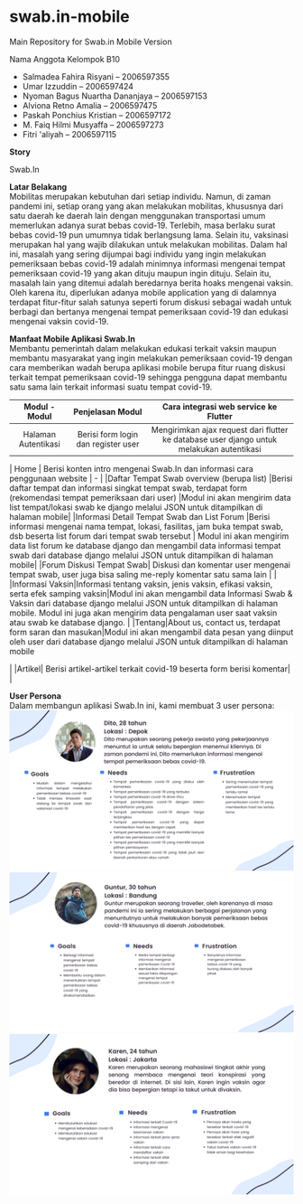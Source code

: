 # swab.in-mobile
Main Repository for Swab.in Mobile Version

Nama Anggota Kelompok B10

- Salmadea Fahira Risyani – 2006597355
-	Umar Izzuddin – 2006597424
-	Nyoman Bagus Nuartha Dananjaya – 2006597153
-	Alviona Retno Amalia – 2006597475
-	Paskah Ponchius Kristian – 2006597172
-	M. Faiq Hilmi Musyaffa – 2006597273
-	Fitri 'aliyah – 2006597115

**Story**

Swab.In

**Latar Belakang** <br>
Mobilitas merupakan kebutuhan dari setiap individu. Namun, di zaman pandemi ini, setiap orang yang akan melakukan mobilitas, khususnya dari satu daerah ke daerah lain dengan  menggunakan transportasi umum memerlukan adanya surat bebas covid-19. Terlebih, masa berlaku surat bebas covid-19 pun umumnya tidak berlangsung lama. Selain itu, vaksinasi merupakan hal yang wajib dilakukan untuk melakukan mobilitas. Dalam hal ini, masalah yang sering dijumpai bagi individu yang ingin melakukan pemeriksaan bebas covid-19 adalah minimnya informasi mengenai tempat pemeriksaan covid-19 yang akan dituju maupun ingin dituju. Selain itu, masalah lain yang ditemui adalah beredarnya berita hoaks mengenai vaksin. Oleh karena itu, diperlukan adanya mobile application yang di dalamnya terdapat fitur-fitur salah satunya seperti forum diskusi sebagai wadah untuk berbagi dan bertanya mengenai tempat pemeriksaan covid-19 dan edukasi mengenai vaksin covid-19.

**Manfaat Mobile Aplikasi Swab.In** <br>
Membantu pemerintah dalam melakukan edukasi terkait vaksin maupun membantu masyarakat yang ingin melakukan pemeriksaan covid-19 dengan cara memberikan wadah berupa aplikasi mobile berupa fitur ruang diskusi terkait tempat pemeriksaan covid-19 sehingga pengguna dapat membantu satu sama lain terkait informasi suatu tempat covid-19.

| Modul - Modul       | Penjelasan Modul | Cara integrasi web service ke Flutter |
|:---------------------:|:------------------:|:------------------:|
|Halaman Autentikasi  | Berisi form login dan register user                 |Mengirimkan ajax request dari flutter ke database user django untuk melakukan autentikasi

|
Home         | Berisi konten intro mengenai Swab.In dan informasi cara penggunaan website                                                     | - |
|Daftar Tempat Swab overview (berupa list) |Berisi daftar tempat dan informasi singkat tempat swab, terdapat form (rekomendasi tempat pemeriksaan dari user) |Modul ini akan mengirim data list tempat/lokasi swab ke django melalui JSON untuk ditampilkan di halaman mobile|
|Informasi Detail Tempat Swab dan List Forum |Berisi informasi mengenai nama tempat, lokasi, fasilitas, jam buka tempat swab, dsb beserta list forum dari tempat swab tersebut   |                                             Modul ini akan mengirim data list forum ke database django dan mengambil data informasi tempat swab dari  database django melalui JSON untuk ditampilkan di halaman mobile|
|Forum Diskusi Tempat Swab| Diskusi dan komentar user mengenai tempat swab, user juga bisa saling me-reply komentar satu sama lain | |
|Informasi Vaksin|Informasi tentang vaksin, jenis vaksin, efikasi vaksin, serta efek samping vaksin|Modul ini akan mengambil data Informasi Swab & Vaksin dari database django melalui JSON untuk ditampilkan di halaman mobile. Modul ini juga akan mengirim data pengalaman user saat vaksin atau swab ke database django. |
|Tentang|About us, contact us, terdapat form saran dan masukan|Modul ini akan mengambil data pesan yang diinput oleh user dari database django melalui JSON untuk ditampilkan di halaman mobile

|
|Artikel| Berisi artikel-artikel terkait covid-19 beserta form berisi komentar| |

**User Persona** <br>
Dalam membangun aplikasi Swab.In ini, kami membuat 3 user persona: <br>
![](UserPersona/UserPersona_1.png)
![](UserPersona/UserPersona_2.png)
![](UserPersona/UserPersona_3.png)
